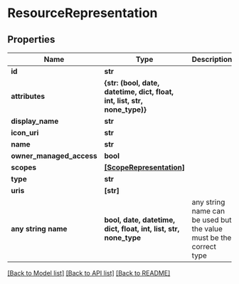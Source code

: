 # ResourceRepresentation


## Properties
Name | Type | Description | Notes
------------ | ------------- | ------------- | -------------
**id** | **str** |  | [optional] 
**attributes** | **{str: (bool, date, datetime, dict, float, int, list, str, none_type)}** |  | [optional] 
**display_name** | **str** |  | [optional] 
**icon_uri** | **str** |  | [optional] 
**name** | **str** |  | [optional] 
**owner_managed_access** | **bool** |  | [optional] 
**scopes** | [**[ScopeRepresentation]**](ScopeRepresentation.md) |  | [optional] 
**type** | **str** |  | [optional] 
**uris** | **[str]** |  | [optional] 
**any string name** | **bool, date, datetime, dict, float, int, list, str, none_type** | any string name can be used but the value must be the correct type | [optional]

[[Back to Model list]](../README.md#documentation-for-models) [[Back to API list]](../README.md#documentation-for-api-endpoints) [[Back to README]](../README.md)


